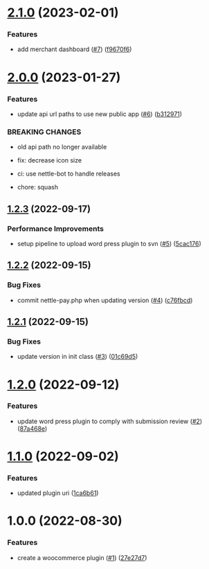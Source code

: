 # [2.1.0](https://github.com/Nettle-Labs/nettle-wordpress-plugin/compare/v2.0.0...v2.1.0) (2023-02-01)


### Features

* add merchant dashboard ([#7](https://github.com/Nettle-Labs/nettle-wordpress-plugin/issues/7)) ([f9670f6](https://github.com/Nettle-Labs/nettle-wordpress-plugin/commit/f9670f69ddd56bd453657df7a7ca7a49c136602b))

# [2.0.0](https://github.com/Nettle-Labs/nettle-wordpress-plugin/compare/v1.2.3...v2.0.0) (2023-01-27)


### Features

* update api url paths to use new public app ([#6](https://github.com/Nettle-Labs/nettle-wordpress-plugin/issues/6)) ([b312971](https://github.com/Nettle-Labs/nettle-wordpress-plugin/commit/b312971dab924cd6aee4f92649b637ba67b77960))


### BREAKING CHANGES

* old api path no longer available

* fix: decrease icon size

* ci: use nettle-bot to handle releases

* chore: squash

## [1.2.3](https://github.com/Nettle-Labs/nettle-wordpress-plugin/compare/v1.2.2...v1.2.3) (2022-09-17)


### Performance Improvements

* setup pipeline to upload word press plugin to svn ([#5](https://github.com/Nettle-Labs/nettle-wordpress-plugin/issues/5)) ([5cac176](https://github.com/Nettle-Labs/nettle-wordpress-plugin/commit/5cac1762b1492569aeefd12c2d659941095cc9e4))

## [1.2.2](https://github.com/Nettle-Labs/nettle-wordpress-plugin/compare/v1.2.1...v1.2.2) (2022-09-15)


### Bug Fixes

* commit nettle-pay.php when updating version ([#4](https://github.com/Nettle-Labs/nettle-wordpress-plugin/issues/4)) ([c76fbcd](https://github.com/Nettle-Labs/nettle-wordpress-plugin/commit/c76fbcd9c9df66f829b53d068e98294aedb35ceb))

## [1.2.1](https://github.com/Nettle-Labs/nettle-wordpress-plugin/compare/v1.2.0...v1.2.1) (2022-09-15)


### Bug Fixes

* update version in init class ([#3](https://github.com/Nettle-Labs/nettle-wordpress-plugin/issues/3)) ([01c69d5](https://github.com/Nettle-Labs/nettle-wordpress-plugin/commit/01c69d58a66ef81f7ac046d3650e53d5157e7a7b))

# [1.2.0](https://github.com/Nettle-Labs/nettle-wordpress-plugin/compare/v1.1.0...v1.2.0) (2022-09-12)


### Features

* update word press plugin to comply with submission review ([#2](https://github.com/Nettle-Labs/nettle-wordpress-plugin/issues/2)) ([87a468e](https://github.com/Nettle-Labs/nettle-wordpress-plugin/commit/87a468e51643f5754c7b2f813ab4f240a77da208))

# [1.1.0](https://github.com/Nettle-Labs/nettle-wordpress-plugin/compare/v1.0.0...v1.1.0) (2022-09-02)


### Features

* updated plugin uri ([1ca6b61](https://github.com/Nettle-Labs/nettle-wordpress-plugin/commit/1ca6b61582cd51cd2e2fffa638b59cfa1f008bbb))

# 1.0.0 (2022-08-30)


### Features

* create a woocommerce plugin ([#1](https://github.com/Nettle-Labs/nettle-wordpress-plugin/issues/1)) ([27e27d7](https://github.com/Nettle-Labs/nettle-wordpress-plugin/commit/27e27d7b61b841f1f4e53ac38abb721d983fc14b))
